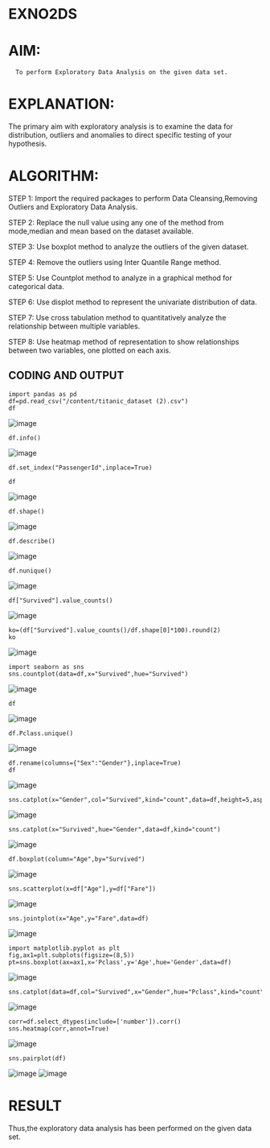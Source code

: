 # EXNO2DS
# AIM:
      To perform Exploratory Data Analysis on the given data set.
      
# EXPLANATION:
  The primary aim with exploratory analysis is to examine the data for distribution, outliers and anomalies to direct specific testing of your hypothesis.
  
# ALGORITHM:
STEP 1: Import the required packages to perform Data Cleansing,Removing Outliers and Exploratory Data Analysis.

STEP 2: Replace the null value using any one of the method from mode,median and mean based on the dataset available.

STEP 3: Use boxplot method to analyze the outliers of the given dataset.

STEP 4: Remove the outliers using Inter Quantile Range method.

STEP 5: Use Countplot method to analyze in a graphical method for categorical data.

STEP 6: Use displot method to represent the univariate distribution of data.

STEP 7: Use cross tabulation method to quantitatively analyze the relationship between multiple variables.

STEP 8: Use heatmap method of representation to show relationships between two variables, one plotted on each axis.

## CODING AND OUTPUT
```
import pandas as pd
df=pd.read_csv("/content/titanic_dataset (2).csv")
df
```
![image](https://github.com/user-attachments/assets/f4446faf-2b4d-40f6-8e88-f97fae11bbd5)
```
df.info()
```
![image](https://github.com/user-attachments/assets/c7897d3d-7c85-464c-9736-a2bb53fa55ae)
```
df.set_index("PassengerId",inplace=True)
```
```
df
```
![image](https://github.com/user-attachments/assets/e93e4cb0-df09-4dae-adc2-1c6b8c03aca4)
```
df.shape()
```
![image](https://github.com/user-attachments/assets/3a7a2ae9-1b6c-403b-9b95-2a2af6f59d78)
```      
df.describe()
```
![image](https://github.com/user-attachments/assets/1af17046-5781-4e37-8d35-836aed2a9132)
```
df.nunique()
```
![image](https://github.com/user-attachments/assets/0c32beaa-9628-4b66-9ef2-a5893581928e)
```
df["Survived"].value_counts()
```
![image](https://github.com/user-attachments/assets/ef088b81-0179-4061-9b49-0a3ea7628fd3)
```
ko=(df["Survived"].value_counts()/df.shape[0]*100).round(2)
ko
```
![image](https://github.com/user-attachments/assets/7334583b-449a-480a-9cb7-9159f6062223)
```
import seaborn as sns
sns.countplot(data=df,x="Survived",hue="Survived")
```
![image](https://github.com/user-attachments/assets/3b991f2a-c927-4c52-abdd-19d3aca3a463)
```
df
```
![image](https://github.com/user-attachments/assets/ac83e4c2-b3b7-4e56-a348-c26dcf6e3730)
```
df.Pclass.unique()
```
![image](https://github.com/user-attachments/assets/fcd0bd76-c5ca-4659-b394-7603ccea9de5)
```
df.rename(columns={"Sex":"Gender"},inplace=True)
df
```
![image](https://github.com/user-attachments/assets/4c806e82-b745-4117-9ed2-d0622b4b9eb3)
```
sns.catplot(x="Gender",col="Survived",kind="count",data=df,height=5,aspect=.7,hue="Gender")
```
![image](https://github.com/user-attachments/assets/c6e0abc5-d665-4cb9-b3b6-814f73961d2b)
```
sns.catplot(x="Survived",hue="Gender",data=df,kind="count")
```
![image](https://github.com/user-attachments/assets/15cd9e40-2473-4153-8e6b-02529148f0e4)
```
df.boxplot(column="Age",by="Survived")
```
![image](https://github.com/user-attachments/assets/87e5c92b-5e90-468c-910e-c79922edb0ce)
```
sns.scatterplot(x=df["Age"],y=df["Fare"])
```
![image](https://github.com/user-attachments/assets/678ff25e-8b72-452f-9715-e2a921dd4d66)
```
sns.jointplot(x="Age",y="Fare",data=df)
```
![image](https://github.com/user-attachments/assets/8cc47a8b-87a4-45e1-b167-9a22743de9eb)
```
import matplotlib.pyplot as plt
fig,ax1=plt.subplots(figsize=(8,5))
pt=sns.boxplot(ax=ax1,x='Pclass',y='Age',hue='Gender',data=df)
```
![image](https://github.com/user-attachments/assets/b8833a86-7d5e-4af3-8d09-96b6998d9138)
```
sns.catplot(data=df,col="Survived",x="Gender",hue="Pclass",kind="count")
```
![image](https://github.com/user-attachments/assets/01534d61-9301-48be-9be9-062271e61378)
```
corr=df.select_dtypes(include=['number']).corr()
sns.heatmap(corr,annot=True)
```
![image](https://github.com/user-attachments/assets/329c7c43-2db9-4189-ab79-1a711018bdc6)
```
sns.pairplot(df)
```
![image](https://github.com/user-attachments/assets/bd3607c0-0b19-4496-b5ef-f463a1442661)
![image](https://github.com/user-attachments/assets/3a774c2f-ab92-42c5-b149-95a1dfb245bf)

# RESULT
Thus,the exploratory data analysis has been performed on the given data set.
